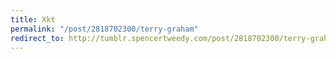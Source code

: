 ```yaml
---
title: Xkt
permalink: "/post/2818702300/terry-graham"
redirect_to: http://tumblr.spencertweedy.com/post/2818702300/terry-graham
---
```


